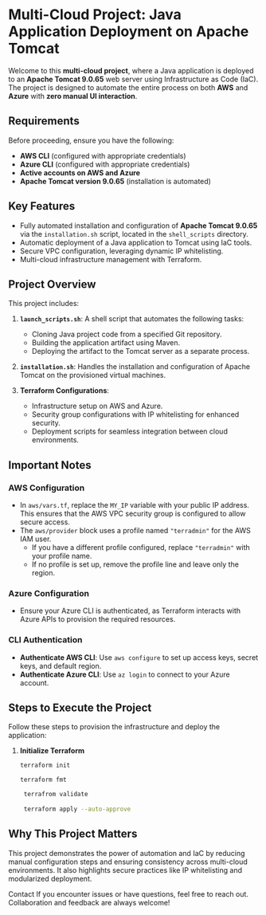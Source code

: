 # Multi-Cloud Project: Java Application Deployment on Apache Tomcat

Welcome to this **multi-cloud project**, where a Java application is deployed to an **Apache Tomcat 9.0.65** web server using Infrastructure as Code (IaC). The project is designed to automate the entire process on both **AWS** and **Azure** with **zero manual UI interaction**. 

## Requirements
Before proceeding, ensure you have the following:
- **AWS CLI** (configured with appropriate credentials)
- **Azure CLI** (configured with appropriate credentials)
- **Active accounts on AWS and Azure**
- **Apache Tomcat version 9.0.65** (installation is automated)

## Key Features
- Fully automated installation and configuration of **Apache Tomcat 9.0.65** via the `installation.sh` script, located in the `shell_scripts` directory.
- Automatic deployment of a Java application to Tomcat using IaC tools.
- Secure VPC configuration, leveraging dynamic IP whitelisting.
- Multi-cloud infrastructure management with Terraform.

## Project Overview
This project includes:
1. **`launch_scripts.sh`**: A shell script that automates the following tasks:
   - Cloning Java project code from a specified Git repository.
   - Building the application artifact using Maven.
   - Deploying the artifact to the Tomcat server as a separate process.
   
2. **`installation.sh`**: Handles the installation and configuration of Apache Tomcat on the provisioned virtual machines.

3. **Terraform Configurations**:
   - Infrastructure setup on AWS and Azure.
   - Security group configurations with IP whitelisting for enhanced security.
   - Deployment scripts for seamless integration between cloud environments.

## Important Notes
### AWS Configuration
- In `aws/vars.tf`, replace the `MY_IP` variable with your public IP address. This ensures that the AWS VPC security group is configured to allow secure access.
- The `aws/provider` block uses a profile named `"terradmin"` for the AWS IAM user. 
  - If you have a different profile configured, replace `"terradmin"` with your profile name.
  - If no profile is set up, remove the profile line and leave only the region.

### Azure Configuration
- Ensure your Azure CLI is authenticated, as Terraform interacts with Azure APIs to provision the required resources.

### CLI Authentication
- **Authenticate AWS CLI**: Use `aws configure` to set up access keys, secret keys, and default region.
- **Authenticate Azure CLI**: Use `az login` to connect to your Azure account.

## Steps to Execute the Project
Follow these steps to provision the infrastructure and deploy the application:

1. **Initialize Terraform**
   ```bash
   terraform init

   terraform fmt

    terrafrom validate
 
    terraform apply --auto-approve

## Why This Project Matters
This project demonstrates the power of automation and IaC by reducing manual configuration steps and ensuring consistency across multi-cloud environments. It also highlights secure practices like IP whitelisting and modularized deployment.

Contact
If you encounter issues or have questions, feel free to reach out. Collaboration and feedback are always welcome!